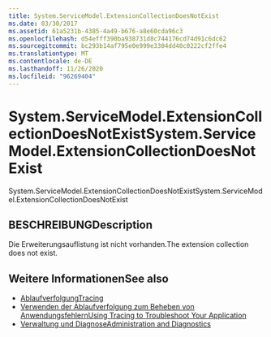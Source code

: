 ```yaml
---
title: System.ServiceModel.ExtensionCollectionDoesNotExist
ms.date: 03/30/2017
ms.assetid: 61a5231b-4385-4a49-b676-a8e60cda96c3
ms.openlocfilehash: d54efff390ba938731d8c744176cd74d91c6dc62
ms.sourcegitcommit: bc293b14af795e0e999e3304dd40c0222cf2ffe4
ms.translationtype: MT
ms.contentlocale: de-DE
ms.lasthandoff: 11/26/2020
ms.locfileid: "96269404"
---
```

# <a name="systemservicemodelextensioncollectiondoesnotexist"></a><span data-ttu-id="59692-102">System.ServiceModel.ExtensionCollectionDoesNotExist</span><span class="sxs-lookup"><span data-stu-id="59692-102">System.ServiceModel.ExtensionCollectionDoesNotExist</span></span>

<span data-ttu-id="59692-103">System.ServiceModel.ExtensionCollectionDoesNotExist</span><span class="sxs-lookup"><span data-stu-id="59692-103">System.ServiceModel.ExtensionCollectionDoesNotExist</span></span>  
  
## <a name="description"></a><span data-ttu-id="59692-104">BESCHREIBUNG</span><span class="sxs-lookup"><span data-stu-id="59692-104">Description</span></span>  

 <span data-ttu-id="59692-105">Die Erweiterungsauflistung ist nicht vorhanden.</span><span class="sxs-lookup"><span data-stu-id="59692-105">The extension collection does not exist.</span></span>  
  
## <a name="see-also"></a><span data-ttu-id="59692-106">Weitere Informationen</span><span class="sxs-lookup"><span data-stu-id="59692-106">See also</span></span>

- [<span data-ttu-id="59692-107">Ablaufverfolgung</span><span class="sxs-lookup"><span data-stu-id="59692-107">Tracing</span></span>](index.md)
- [<span data-ttu-id="59692-108">Verwenden der Ablaufverfolgung zum Beheben von Anwendungsfehlern</span><span class="sxs-lookup"><span data-stu-id="59692-108">Using Tracing to Troubleshoot Your Application</span></span>](using-tracing-to-troubleshoot-your-application.md)
- [<span data-ttu-id="59692-109">Verwaltung und Diagnose</span><span class="sxs-lookup"><span data-stu-id="59692-109">Administration and Diagnostics</span></span>](../index.md)
